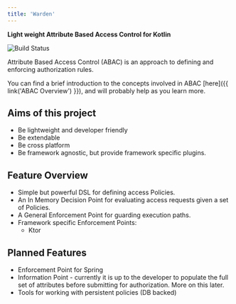 ```yaml
---
title: 'Warden'
---
```

**Light weight Attribute Based Access Control for Kotlin**

![Build Status](https://travis-ci.org/lgwillmore/warden.svg?branch=master)

Attribute Based Access Control (ABAC) is an approach to defining and enforcing authorization rules.

You can find a brief introduction to the concepts involved in ABAC [here]({{ link('ABAC Overview') }}), and will probably help as you learn more.

## Aims of this project
 - Be lightweight and developer friendly
 - Be extendable
 - Be cross platform
 - Be framework agnostic, but provide framework specific plugins.
 
## Feature Overview
 - Simple but powerful DSL for defining access Policies.
 - An In Memory Decision Point for evaluating access requests given a set of Policies.
 - A General Enforcement Point for guarding execution paths.
 - Framework specific Enforcement Points:
   - Ktor
   
## Planned Features
 - Enforcement Point for Spring
 - Information Point - currently it is up to the developer to populate the full set of attributes before submitting for authorization. More on this later.
 - Tools for working with persistent policies (DB backed)